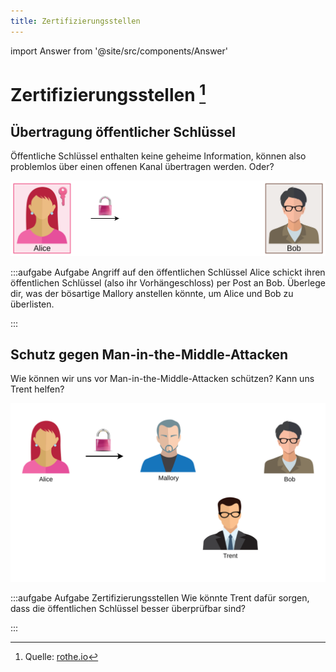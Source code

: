 ```yaml
---
title: Zertifizierungsstellen
---
```


import Answer from '@site/src/components/Answer'

# Zertifizierungsstellen [^1]

## Übertragung öffentlicher Schlüssel
Öffentliche Schlüssel enthalten keine geheime Information, können also problemlos über einen offenen Kanal übertragen werden. Oder?

![Angriff auf den öffentlichen Schlüssel](images/public-key-attack-1.svg)

:::aufgabe Aufgabe Angriff auf den öffentlichen Schlüssel
Alice schickt ihren öffentlichen Schlüssel (also ihr Vorhängeschloss) per Post an Bob. Überlege dir, was der bösartige Mallory anstellen könnte, um Alice und Bob zu überlisten.

<Answer type="text" webKey="5b4c5a94-b1fc-4dd6-9c99-65c907b258d4" />
:::

## Schutz gegen Man-in-the-Middle-Attacken
Wie können wir uns vor Man-in-the-Middle-Attacken schützen? Kann uns Trent helfen?


![Die Rolle von Trent](images/certificates-task.svg)

:::aufgabe Aufgabe Zertifizierungsstellen
Wie könnte Trent dafür sorgen, dass die öffentlichen Schlüssel besser überprüfbar sind?

<Answer type="text" webKey="a2ef63f4-8f01-4e78-8135-1eb43e4a09ed" />
:::



[^1]: Quelle: [rothe.io](https://rothe.io/?b=crypto&p=848484)
